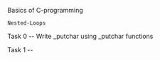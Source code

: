Basics of C-programming

	Nested-Loops

Task 0 -- Write _putchar using _putchar functions

Task 1 --
